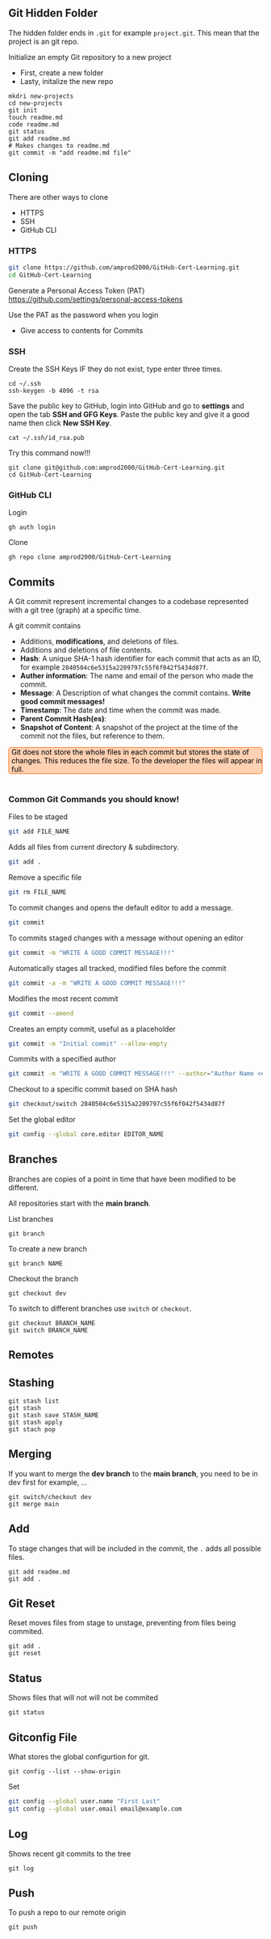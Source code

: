 ## Git Hidden Folder
The hidden folder ends in `.git` for example `project.git`. This mean that the project is an git repo.

Initialize an empty Git repository to a new project
* First, create a new folder
* Lasty, initalize the new repo

```
mkdri new-projects
cd new-projects
git init
touch readme.md
code readme.md
git status
git add readme.md
# Makes changes to readme.md
git commit -m "add readme.md file"
```

## Cloning
There are other ways to clone
* HTTPS
* SSH
* GitHub CLI

### HTTPS
```sh
git clone https://github.com/amprod2000/GitHub-Cert-Learning.git
cd GitHub-Cert-Learning
```

Generate a Personal Access Token (PAT)
https://github.com/settings/personal-access-tokens

Use the PAT as the password when you login
- Give access to contents for Commits

### SSH
Create the SSH Keys IF they do not exist, type enter three times.
```
cd ~/.ssh
ssh-keygen -b 4096 -t rsa
```

Save the public key to GitHub, login into GitHub and go to <b>settings</b> and open the tab <b>SSH and GFG Keys</b>. Paste the public key and give it a good name then click <b>New SSH Key</b>.
```
cat ~/.ssh/id_rsa.pub
```
Try this command now!!!
```ssh
git clone git@github.com:amprod2000/GitHub-Cert-Learning.git
cd GitHub-Cert-Learning
```

### GitHub CLI
Login
```
gh auth login
```

Clone
```
gh repo clone amprod2000/GitHub-Cert-Learning
```
## Commits
A Git commit represent incremental changes to a codebase represented with a git tree (graph) at a specific time.

A git commit contains
* Additions, <b>modifications</b>, and deletions of files.
* Additions and deletions of file contents.
* <b>Hash</b>: A unique SHA-1 hash identifier for each commit that acts as an ID, for example ```2840504c6e5315a2209797c55f6f042f5434d87f```.
* <b>Auther information</b>: The name and email of the person who made the commit.
* <b>Message</b>: A Description of what changes the commit contains. <b>Write good commit messages!</b>
* <b>Timestamp</b>: The date and time when the commit was made.
* <b>Parent Commit Hash(es)</b>: 
* <b>Snapshot of Content</b>: A snapshot of the project at the time of the commit not the files, but reference to them.

<div style="color:#000000; background:#FFD1B3; padding-left:5px; border:1px; border-style: solid; border-color: #FF6600; border-radius: 5px;">
Git does not store the whole files in each commit but stores the state of changes. This reduces the file size. To the developer the files will appear in full.
</div><br>

### Common Git Commands you should know!
Files to be staged
```sh
git add FILE_NAME
```

Adds all files from current directory & subdirectory.
```sh
git add .
```

Remove a specific file
```sh
git rm FILE_NAME
```

To commit changes and opens the default editor to add a message.
```sh
git commit
```

To commits staged changes with a message without opening an editor
```sh
git commit -m "WRITE A GOOD COMMIT MESSAGE!!!"
```

Automatically stages all tracked, modified files before the commit
```sh
git commit -a -m "WRITE A GOOD COMMIT MESSAGE!!!"
```

Modifies the most recent commit
```sh
git commit --amend
```

Creates an empty commit, useful as a placeholder
```sh
git commit -m "Initial commit" --allow-empty
```

Commits with a specified author
```sh
git commit -m "WRITE A GOOD COMMIT MESSAGE!!!" --author="Author Name <email@example.com>"
```

Checkout to a specific commit based on SHA hash
```sh
git checkout/switch 2840504c6e5315a2209797c55f6f042f5434d87f
```

Set the global editor
```sh
git config --global core.editor EDITOR_NAME
```

## Branches
Branches are copies of a point in time that have been modified to be different.

All repositories start with the <b>main branch</b>.

List branches
```
git branch
```

To create a new branch
```
git branch NAME
```

Checkout the branch
```
git checkout dev
```

To switch to different branches use ```switch``` or ```checkout```.
```
git checkout BRANCH_NAME
git switch BRANCH_NAME
```

## Remotes

## Stashing

```
git stash list
git stash
git stash save STASH_NAME
git stash apply
git stach pop
```

## Merging
If you want to merge the <b>dev branch</b> to the <b>main branch</b>, you need to be in dev first for example, ...
```
git switch/checkout dev
git merge main
```

## Add
To stage changes that will be included in the commit, the ```.``` adds all possible files.
```
git add readme.md
git add .
```

## Git Reset
Reset moves files from stage to unstage, preventing from files being commited.

```
git add .
git reset
```

## Status
Shows files that will not will not be commited
```
git status
```

## Gitconfig File
What stores the global configurtion for git.
```
git config --list --show-origin
```

Set 
```sh
git config --global user.name "First Last"
git config --global user.email email@example.com
```

## Log
Shows recent git commits to the tree
```
git log
```

## Push
To push a repo to our remote origin
```
git push
```